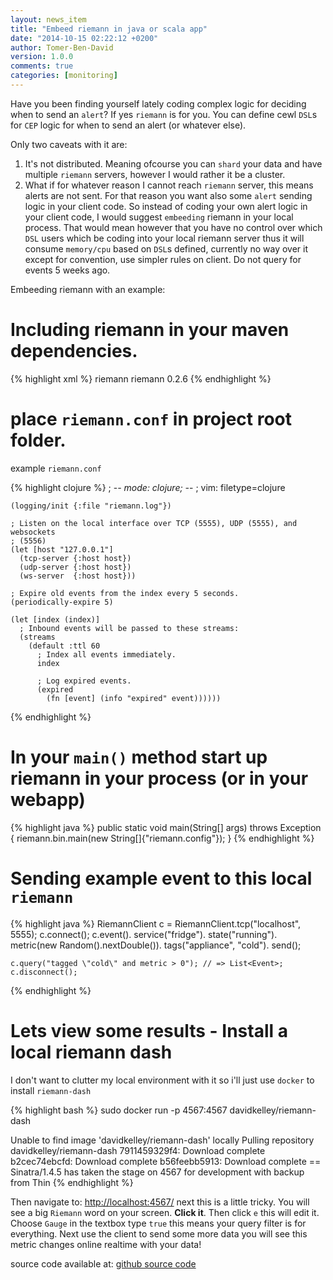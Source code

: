 ```yaml
---
layout: news_item
title: "Embeed riemann in java or scala app"
date: "2014-10-15 02:22:12 +0200"
author: Tomer-Ben-David 
version: 1.0.0
comments: true
categories: [monitoring]
---
```


Have you been finding yourself lately coding complex logic for deciding when to send an `alert`? If yes `riemann` is for you.  You can define cewl `DSL`s for `CEP` logic for when to send an alert (or whatever else).

Only two caveats with it are:

1. It's not distributed.  Meaning ofcourse you can `shard` your data and have multiple `riemann` servers, however I would rather it be a cluster.
2. What if for whatever reason I cannot reach `riemann` server, this means alerts are not sent.  For that reason you want also some `alert` sending logic in your client code.  So instead of coding your own alert logic in your client code, I would suggest `embeeding` riemann in your local process.  That would mean however that you have no control over which `DSL` users which be coding into your local riemann server thus it will consume `memory/cpu` based on `DSL`s defined, currently no way over it except for convention, use simpler rules on client.  Do not query for events 5 weeks ago.

Embeeding riemann with an example:

# Including riemann in your maven dependencies.

{% highlight xml %}
	<dependency>
	    <groupId>riemann</groupId>
	    <artifactId>riemann</artifactId>
	    <version>0.2.6</version>
	</dependency>
{% endhighlight %}

# place `riemann.conf` in project root folder.

example `riemann.conf`

{% highlight clojure %}
	; -*- mode: clojure; -*-
	; vim: filetype=clojure

	(logging/init {:file "riemann.log"})

	; Listen on the local interface over TCP (5555), UDP (5555), and websockets
	; (5556)
	(let [host "127.0.0.1"]
	  (tcp-server {:host host})
	  (udp-server {:host host})
	  (ws-server  {:host host}))

	; Expire old events from the index every 5 seconds.
	(periodically-expire 5)

	(let [index (index)]
	  ; Inbound events will be passed to these streams:
	  (streams
	    (default :ttl 60
	      ; Index all events immediately.
	      index

	      ; Log expired events.
	      (expired
	        (fn [event] (info "expired" event))))))
{% endhighlight %}

# In your `main()` method start up riemann in your process (or in your webapp)
{% highlight java %}
    public static void main(String[] args) throws Exception {
        riemann.bin.main(new String[]{"riemann.config"});
    }
{% endhighlight %}

# Sending example event to this local `riemann`
 
{% highlight java %}
    RiemannClient c = RiemannClient.tcp("localhost", 5555);
    c.connect();
    c.event().
            service("fridge").
            state("running").
            metric(new Random().nextDouble()).
            tags("appliance", "cold").
            send();
    
    c.query("tagged \"cold\" and metric > 0"); // => List<Event>;
    c.disconnect();
{% endhighlight %}

# Lets view some results - Install a local riemann dash
I don't want to clutter my local environment with it so i'll just use `docker` to install `riemann-dash`

{% highlight bash %}
sudo docker run -p 4567:4567 davidkelley/riemann-dash

Unable to find image 'davidkelley/riemann-dash' locally
Pulling repository davidkelley/riemann-dash
7911459329f4: Download complete 
b2cec74ebcfd: Download complete 
b56feebb5913: Download complete 
== Sinatra/1.4.5 has taken the stage on 4567 for development with backup from Thin
{% endhighlight %}

Then navigate to: [http://localhost:4567/](http://localhost:4567/)
next this is a little tricky.  You will see a big `Riemann` word on your screen. **Click it**.  Then click `e` this will edit it.  Choose `Gauge` in the textbox type `true` this means your query filter is for everything.  Next use the client to send some more data you will see this metric changes online realtime with your data!

source code available at: [github source code](https://github.com/tomer-ben-david/TestEmbeedRiemann)